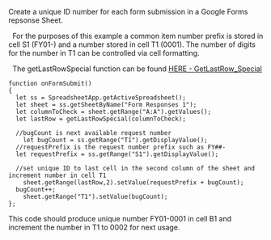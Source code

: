 Create a unique ID number for each form submission in a Google Forms repsonse Sheet.

&nbsp;
For the purposes of this example a common item number prefix is stored in cell S1 (FY01-) and a number stored in cell T1 (0001).  The number of digits for the number in T1 can be controlled via cell formatting.

&nbsp;
The getLastRowSpecial function can be found [HERE - GetLastRow_Special](https://github.com/bbarnestech/Google-AppsScript/blob/main/GetLastRow_Special)


```
function onFormSubmit()
{
  let ss = SpreadsheetApp.getActiveSpreadsheet();
  let sheet = ss.getSheetByName("Form Responses 1");
  let columnToCheck = sheet.getRange("A:A").getValues();
  let lastRow = getLastRowSpecial(columnToCheck);
	
  //bugCount is next available request number
	let bugCount = ss.getRange("T1").getDisplayValue();
  //requestPrefix is the request number prefix such as FY##-
  let requestPrefix = ss.getRange("S1").getDisplayValue();
	
  //set unique ID to last cell in the second column of the sheet and increment number in cell T1
	sheet.getRange(lastRow,2).setValue(requestPrefix + bugCount);
  bugCount++;
	sheet.getRange("T1").setValue(bugCount);
};
```
This code should produce unique number FY01-0001 in cell B1 and increment the number in T1 to 0002 for next usage. 
